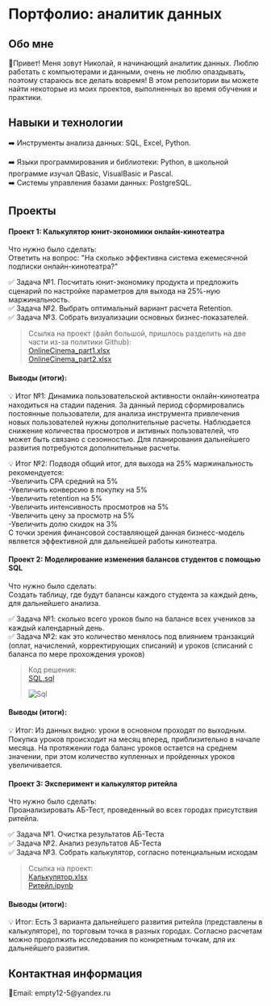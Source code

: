<h1>Портфолио: аналитик данных</h1>

<h2>Обо мне</h2>     
👋Привет! Меня зовут Николай, я начинающий аналитик данных. Люблю работать с компьютерами и данными, очень не люблю опаздывать, поэтому стараюсь все делать вовремя! В этом репозитории вы можете найти некоторые из моих проектов, выполненных во время обучения и практики.

<h2>Навыки и технологии</h2>        
➡️ Инструменты анализа данных: SQL, Excel, Python.

➡️ Языки программирования и библиотеки: Python, в школьной программе изучал QBasic, VisualBasic и Pascal.    
➡️ Системы управления базами данных: PostgreSQL.    

<h2>Проекты</h2>        

<h4>Проект 1: Калькулятор юнит-экономики онлайн-кинотеатра</h4>

Что нужно было сделать:        
Ответить на вопрос: "На сколько эффективна система ежемесячной подписки онлайн-кинотеатра?"

✅ Задача №1. Посчитать юнит-экономику продукта и предложить сценарий по настройке параметров для выхода на 25%-ную маржинальность.   
✅ Задача №2. Выбрать оптимальный вариант расчета Retention.  
✅ Задача №3. Собрать визуализации основных бизнес-показателей.

>Ссылка на проект (файл большой, пришлось разделить на две части из-за политики Github):  
>[OnlineCinema_part1.xlsx](https://github.com/Nikolay-An/-/blob/main/OnlineCinema_part1.xlsx)  
>[OnlineCinema_part2.xlsx](https://github.com/Nikolay-An/-/blob/main/OnlineCinema_part2.xlsx)  

<h4>Выводы (итоги):</h4>  

💡 Итог №1: Динамика пользовательской активности онлайн-кинотеатра находиться на стадии падения. 
За данный период сформировались постоянные пользователи, для анализа инструмента привлечения новых пользователей нужны дополнительные расчеты.
Наблюдается снижение количества просмотров и активных пользователей, что может быть связано с сезонностью. Для планирования дальнейшего развития потребуются дополнительные расчеты.

💡 Итог №2: Подводя общий итог, для выхода на 25% маржинальность рекомендуется:   
-Увеличить СРА средний на 5%  
-Увеличить конверсию в покупку на 5%  
-Увеличить retention на 5%  
-Увеличить интенсивность просмотров на 5%  
-Увеличить цену за просмотр на 5%  
-Увеличить долю скидок на 3%  
С точки зрения финансовой составляющей данная бизнесс-модель  является эффективной для дальнейшей работы кинотеатра.  

<h4>Проект 2: Моделирование изменения балансов студентов с помощью SQL</h4>

Что нужно было сделать:  
Создать таблицу, где будут балансы каждого студента за каждый день, для дальнейшего анализа.

✅ Задача №1: сколько всего уроков было на балансе всех учеников за каждый календарный день.  
✅ Задача №2: как это количество менялось под влиянием транзакций (оплат, начислений, корректирующих списаний) и уроков (списаний с баланса по мере прохождения уроков)
  
>Код решения:    
>[SQL.sql](https://github.com/Nikolay-An/Data_analytics/blob/main/SQL.sql)
>
>![Sql](https://github.com/Nikolay-An/-/blob/main/Sql.jpg)




<h4>Выводы (итоги):</h4>

💡 Итог: Из данных видно: уроки в основном проходят по выходным.
  Покупка уроков происходит на месяц вперед, приблизительно в начале месяца.
  На протяжении года баланс уроков остается на среднем значении, при этом количество купленных и пройденных уроков увеличивается.
  
<h4>Проект 3: Эксперимент и калькулятор ритейла </h4>

Что нужно было сделать:        
Проанализировать АБ-Тест, проведенный во всех городах присутствия ритейла.

✅ Задача №1. Очистка результатов АБ-Теста   
✅ Задача №2. Анализ результатов АБ-Теста  
✅ Задача №3. Собрать калькулятор, согласно потенциальным исходам

>Ссылка на проект:  
>[Калькулятор.xlsx](https://github.com/Nikolay-An/-/blob/main/Калькулятор.xlsx)    
>[Ритейл.ipynb](https://github.com/Nikolay-An/-/blob/main/Ритейл.ipynb)

<h4>Выводы (итоги):</h4>  

💡 Итог: Есть 3 варианта дальнейшего развития ритейла (представлены в калькуляторе), по торговым точка в разных городах. Согласно расчетам можно продолжить исследования по конкретным точкам, для их дальнейшего развития.


<h2>Контактная информация</h2>
📧Email: empty12-5@yandex.ru
